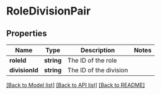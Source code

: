 # RoleDivisionPair

## Properties
Name | Type | Description | Notes
------------ | ------------- | ------------- | -------------
**roleId** | **string** | The ID of the role | 
**divisionId** | **string** | The ID of the division | 

[[Back to Model list]](../README.md#documentation-for-models) [[Back to API list]](../README.md#documentation-for-api-endpoints) [[Back to README]](../README.md)


